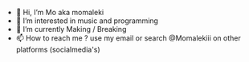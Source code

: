 - 👋 Hi, I’m Mo aka momaleki
- 👀 I’m interested in music and programming
- 🌱 I’m currently Making / Breaking
- 📫 How to reach me ? use my email or search @Momalekiii on other platforms (socialmedia's)

<!---
momalekiii/momalekiii is a ✨ special ✨ repository because its `README.md` (this file) appears on your GitHub profile.
You can click the Preview link to take a look at your changes.
--->
